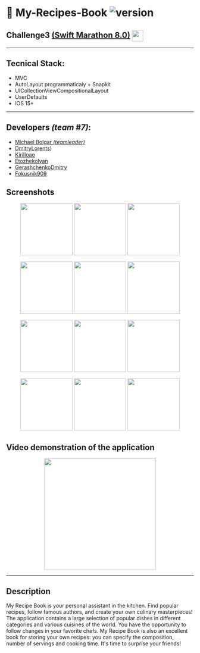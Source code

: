# 🍳 My-Recipes-Book ![version](https://img.shields.io/badge/v1.0-release-green?link=release)

## Challenge3 [(Swift Marathon 8.0)](https://t.me/swiftmarathon) <a href="url"><img src="https://github.com/DmitryLorents/Bomba-Challenge1/blob/dmitry/readmeFix/Bomba-Challenge1/SupportingFiles/Assets.xcassets/ReadmeFiles/swiftMarathon.imageset/swift%20Marathon.jpeg" height="auto" width="30" align="center"></a>

---

## Tecnical Stack:

* MVC
* AutoLayout programmaticaly + Snapkit
* UICollectionViewCompositionalLayout
* UserDefaults
* iOS 15+

---

## Developers *(team #7)*:

* [Michael Bolgar *(teamleader)*](https://github.com/michaelbolgar)
* [DmitryLorents](https://github.com/DmitryLorents))
* [Kirilloao](https://github.com/Kirilloao)
* [Etozhekolyan](https://github.com/etozhekolyan)
* [GerashchenkoDmitry](https://github.com/GerashchenkoDmitry)
* [Fokusnik909](https://github.com/Fokusnik909)


## Screenshots
<p align="center">
<img src="" width="140"/> <img src="" width="140"/>  <img src="" width="140"/> 
</p>

<p align="center">
  <img src="" width="140"/>  <img src="" width="140"/>  <img src="" width="140"/>
</p>

<p align="center">
  <img src="" width="140"/>  <img src="" width="140"/>  <img src="" width="140"/>
</p>

<p align="center">
  <img src="" width="140"/>  <img src="" width="140"/>  <img src="" width="140"/>
</p>

## Video demonstration of the application

<p align="center">
  <img src="" width="300"/>
</p>


---

## Description

My Recipe Book is your personal assistant in the kitchen. Find popular recipes, follow famous authors, and create your own culinary masterpieces!
The application contains a large selection of popular dishes in different categories and various cuisines of the world. You have the opportunity to follow changes in your favorite chefs. My Recipe Book is also an excellent book for storing your own recipes: you can specify the composition, number of servings and cooking time. It's time to surprise your friends!
